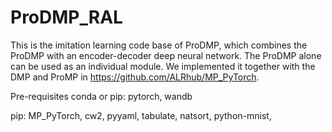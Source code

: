 # ProDMP_RAL
This is the imitation learning code base of ProDMP, which combines the ProDMP with an encoder-decoder deep neural network.
The ProDMP alone can be used as an individual module. We implemented it together with the DMP and ProMP in https://github.com/ALRhub/MP_PyTorch. 


Pre-requisites
conda or pip:
pytorch, wandb

pip:
MP_PyTorch,
cw2,
pyyaml,
tabulate,
natsort,
python-mnist,
